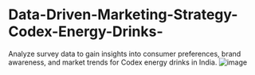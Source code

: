 # Data-Driven-Marketing-Strategy-Codex-Energy-Drinks-
Analyze survey data to gain insights into consumer preferences, brand awareness, and market trends for Codex energy drinks in India.
![image](https://github.com/user-attachments/assets/6d7c67ea-152b-4a05-aabe-4319c020524b)
